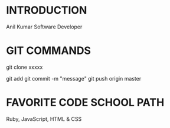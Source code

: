 INTRODUCTION
============
Anil Kumar
Software Developer


GIT COMMANDS
============

git clone xxxxx

git add 
git commit -m "message"
git push origin master

FAVORITE CODE SCHOOL PATH
=========================

Ruby, JavaScript, HTML & CSS